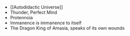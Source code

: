 - [[Autodidactic Universe]]
- Thunder, Perfect Mind
- Protennoia
- Immanence is immanence to itself
- The Dragon King of Amasia, speaks of its own wounds